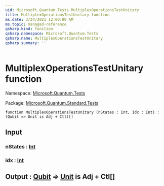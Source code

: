 ```yaml
---
uid: Microsoft.Quantum.Tests.MultiplexOperationsTestUnitary
title: MultiplexOperationsTestUnitary function
ms.date: 3/24/2021 12:00:00 AM
ms.topic: managed-reference
qsharp.kind: function
qsharp.namespace: Microsoft.Quantum.Tests
qsharp.name: MultiplexOperationsTestUnitary
qsharp.summary: ''
---
```


# MultiplexOperationsTestUnitary function

Namespace: [Microsoft.Quantum.Tests](xref:Microsoft.Quantum.Tests)

Package: [Microsoft.Quantum.Standard.Tests](https://nuget.org/packages/Microsoft.Quantum.Standard.Tests)




```qsharp
function MultiplexOperationsTestUnitary (nStates : Int, idx : Int) : (Qubit => Unit is Adj + Ctl)[]
```


## Input

### nStates : [Int](xref:microsoft.quantum.lang-ref.int)




### idx : [Int](xref:microsoft.quantum.lang-ref.int)





## Output : [Qubit](xref:microsoft.quantum.lang-ref.qubit) => [Unit](xref:microsoft.quantum.lang-ref.unit)  is Adj + Ctl[]

